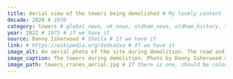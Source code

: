 ```yaml
---
title: Aerial view of the towers being demolished # My lovely content
decade: 2020 # 1970
category: towers # global_news, uk_news, oldham_news, oldham_history, towers, surrounding_estate # Always exactly one category
year: 2022 # 1975 # if we have it
source: Danny Isherwood # Sheila # If we have it
link: # https://wikipedia.org/dsdsadsa # If we have it
image_alt: An aerial photo of the site during demolition. The road and surrounding landscape is clearly visible behind the site, as less than a quarter of one of the towers is all that remains standing.  # If there is one
image_caption: The towers during demolition. Photo by Danny Isherwood # If there is one
image_path: towers_cranes_aerial.jpg # If there is one, should be colocated with the index.md file in the folder
---
```

